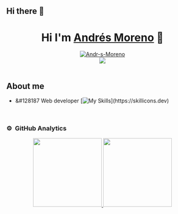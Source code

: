 ## Hi there 👋

<!--
**andresmoreno28/andresmoreno28** is a ✨ _special_ ✨ repository because its `README.md` (this file) appears on your GitHub profile.

Here are some ideas to get you started:

- 🔭 I’m currently working on ...
- 🌱 I’m currently learning ...
- 👯 I’m looking to collaborate on ...
- 🤔 I’m looking for help with ...
- 💬 Ask me about ...
- 📫 How to reach me: ...
- 😄 Pronouns: ...
- ⚡ Fun fact: ...
-->
<div align="center">
<h1 align="center">Hi I'm <a href="https://aristi.dev">Andrés Moreno</a> 👋</h1>
</div>
<div align="center"><a href="https://ibb.co/M1BZ3WD"><img src="https://i.ibb.co/NNTtHQ6/Andr-s-Moreno.png" alt="Andr-s-Moreno" border="0"></a></center><br>
<a href="https://www.linkedin.com/in/web-developer-programmer/"><img src="https://img.shields.io/badge/LinkedIn-0077B5?style=for-the-badge&logo=linkedin&logoColor=white" /></a></div>
<br>

## About me

- &#128187 Web developer
[![My Skills](https://skillicons.dev/icons?i=html,css,js,jquery,sass,php,laravel,mysql,postgres,git,github,npm,vscode,)](https://skillicons.dev)


<br>



### ⚙️ &nbsp;GitHub Analytics

<p align="center">
<a href="https://github.com/andresmoreno28">
  <img height="180em" src="https://github-readme-stats-eight-theta.vercel.app/api?username=andresmoreno28&show_icons=true&theme=algolia&include_all_commits=true&count_private=true"/>
  <img height="180em" src="https://github-readme-stats-eight-theta.vercel.app/api/top-langs/?username=andresmoreno28&layout=compact&langs_count=8&theme=algolia"/>
</a>
</p>
